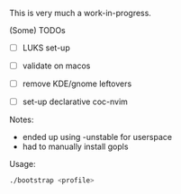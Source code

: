 This is very much a work-in-progress.

(Some) TODOs
- [ ] LUKS set-up
- [ ] validate on macos
- [ ] remove KDE/gnome leftovers
- [ ] set-up declarative coc-nvim


Notes:
- ended up using -unstable for userspace
- had to manually install gopls


Usage:
```bash
./bootstrap <profile>
```
